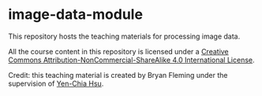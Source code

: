# image-data-module
This repository hosts the teaching materials for processing image data.

All the course content in this repository is licensed under a [Creative Commons Attribution-NonCommercial-ShareAlike 4.0 International License](https://creativecommons.org/licenses/by-nc-sa/4.0/).

Credit: this teaching material is created by Bryan Fleming under the supervision of [Yen-Chia Hsu](https://github.com/yenchiah).
